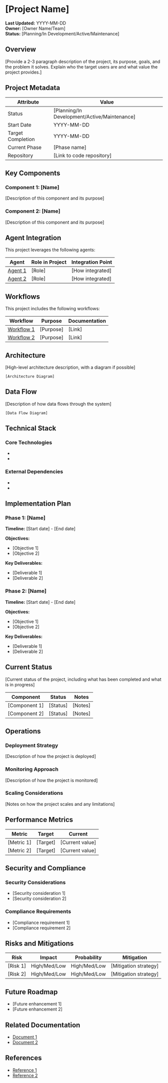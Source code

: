 # [Project Name]

**Last Updated:** YYYY-MM-DD  
**Owner:** [Owner Name/Team]  
**Status:** [Planning/In Development/Active/Maintenance]

## Overview

[Provide a 2-3 paragraph description of the project, its purpose, goals, and the problem it solves. Explain who the target users are and what value the project provides.]

## Project Metadata

| Attribute | Value |
|-----------|-------|
| Status | [Planning/In Development/Active/Maintenance] |
| Start Date | YYYY-MM-DD |
| Target Completion | YYYY-MM-DD |
| Current Phase | [Phase name] |
| Repository | [Link to code repository] |

## Key Components

### Component 1: [Name]

[Description of this component and its purpose]

### Component 2: [Name]

[Description of this component and its purpose]

## Agent Integration

This project leverages the following agents:

| Agent | Role in Project | Integration Point |
|-------|----------------|-------------------|
| [Agent 1](../../agents/[category]/[agent-1].md) | [Role] | [How integrated] |
| [Agent 2](../../agents/[category]/[agent-2].md) | [Role] | [How integrated] |

## Workflows

This project includes the following workflows:

| Workflow | Purpose | Documentation |
|----------|---------|---------------|
| [Workflow 1](../../workflows/by-project/[project-name]/[workflow-1].md) | [Purpose] | [Link] |
| [Workflow 2](../../workflows/by-project/[project-name]/[workflow-2].md) | [Purpose] | [Link] |

## Architecture

[High-level architecture description, with a diagram if possible]

```
[Architecture Diagram]
```

## Data Flow

[Description of how data flows through the system]

```
[Data Flow Diagram]
```

## Technical Stack

### Core Technologies

- [Technology 1]: [Purpose/role]
- [Technology 2]: [Purpose/role]

### External Dependencies

- [Dependency 1]: [Purpose/role]
- [Dependency 2]: [Purpose/role]

## Implementation Plan

### Phase 1: [Name]

**Timeline:** [Start date] - [End date]

**Objectives:**
- [Objective 1]
- [Objective 2]

**Key Deliverables:**
- [Deliverable 1]
- [Deliverable 2]

### Phase 2: [Name]

**Timeline:** [Start date] - [End date]

**Objectives:**
- [Objective 1]
- [Objective 2]

**Key Deliverables:**
- [Deliverable 1]
- [Deliverable 2]

## Current Status

[Current status of the project, including what has been completed and what is in progress]

| Component | Status | Notes |
|-----------|--------|-------|
| [Component 1] | [Status] | [Notes] |
| [Component 2] | [Status] | [Notes] |

## Operations

### Deployment Strategy

[Description of how the project is deployed]

### Monitoring Approach

[Description of how the project is monitored]

### Scaling Considerations

[Notes on how the project scales and any limitations]

## Performance Metrics

| Metric | Target | Current |
|--------|--------|---------|
| [Metric 1] | [Target] | [Current value] |
| [Metric 2] | [Target] | [Current value] |

## Security and Compliance

### Security Considerations

- [Security consideration 1]
- [Security consideration 2]

### Compliance Requirements

- [Compliance requirement 1]
- [Compliance requirement 2]

## Risks and Mitigations

| Risk | Impact | Probability | Mitigation |
|------|--------|-------------|------------|
| [Risk 1] | High/Med/Low | High/Med/Low | [Mitigation strategy] |
| [Risk 2] | High/Med/Low | High/Med/Low | [Mitigation strategy] |

## Future Roadmap

- [Future enhancement 1]
- [Future enhancement 2]

## Related Documentation

- [Document 1](link-to-document)
- [Document 2](link-to-document)

## References

- [Reference 1](link-to-reference)
- [Reference 2](link-to-reference)
